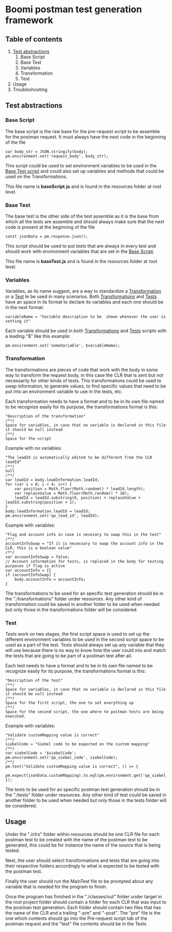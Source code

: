 # Boomi postman test generation framework

## Table of contents

1. [Test abstractions](#test-abstractions)
    1. Base Script
    2. Base Test
    3. Variables
    4. Transformation
    5. Test
2. Usage
3. Troubleshooting
 
## Test abstractions
### Base Script
The base script is the raw base for the pre-request script to be assemble for the postman request. It must always have the next code in the beginning of the file

    var body_str = JSON.stringify(body);  
    pm.environment.set('request_body', body_str);
This script could be used to set environment variables to be used in the [Base Test script](#base-test) and could also set up variables and methods that could be used on the Transformations.

This file name is **baseScript.js** and is found in the resources folder at root level.
### Base Test
The base test is the other side of the test assemble as it is the base from which all the tests are assemble and should always make sure that the next code is present at the beginning of the file

    const jsonData = pm.response.json();
This script should be used to put tests that are always in every test and should work with environment variables that are set in the [Base Script](#base-script).

This file name is **baseTest.js** and is found in the resources folder at root level.

### Variables
Variables, as its name suggest, are a way to standardize a [Transformation](#transformation) or a [Test](#test) te be used in many scenarios. Both [Transformations](#transformation) and [Tests](#test) have an space in its format to declare its variables and each one should be in the next format:

    variableName = "Variable description to be  shown whenever the user is setting it"
Each variable should be used in both [Transformations](#transformation) and [Tests](#test) scripts with a leading "$" like this example:

    pm.environment.set('someVariable', $variableName);


### Transformation
The transformations are pieces of code that work with the body in some way to transform the request body, in this case the CLR that is sent but not necessarily for other kinds of tests. This transformations could be used to swap information, to generate values, to find specific values that need to be  put into an environment variable to use in the tests, etc.

Each transformation needs to have a format and to be in its own file named to be recognize easily for its purpose, the transformations format is this:

    "Description of the transformation"  
	/**/  
	Space for variables, in case that no variable is declared in this file it should be null instead
	/**/
	Space for the script

Example with no variables:

    "The leadId is automatically edited to be different from the CLR leadId"  
	/**/  
	null  
	/**/  
	var leadId = body.leadInformation.leadId;  
	for (var i = 0; i < 4; i++) {  
		var position = Math.floor(Math.random() * leadId.length);  
		var replaceValue = Math.floor(Math.random() * 10);  
		leadId = leadId.substring(0, position) + replaceValue + leadId.substring(position + 1);  
	}  
	body.leadInformation.leadId = leadId;  
	pm.environment.set('qa_lead_id', leadId);

Example with variables:

    "Flag and account info in case is necesary to swap this in the test"  
	/**/  
	accountInfoSwap = "If it is necessary to swap the account info in the CLR, this is a boolean value"  
	/**/  
	var accountInfoSwap = false;  
	// Account information for tests, is replaced in the body for testing purposes if flag is active  
	var accountInfo = {}  
	if (accountInfoSwap) {  
		body.accountInfo = accountInfo;  
	}

The transformations to be used for an specific test generation should be in the "./transformations" folder under resources. Any other kind of transformation could be saved in another folder to be used when needed but only those in the transformations folder will be considered.

### Test
Tests work on two stages, the first script space is used to set up the different environment variables to be used in the second script space to be used as a part of the test. Tests should always set up any variable that they will use because there is no way to know how the user could mix and match the tests that are going to be part of a postman test after all.

Each test needs to have a format and to be in its own file named to be recognize easily for its purpose, the transformations format is this:

    "Description of the test"  
	/**/  
	Space for variables, in case that no variable is declared in this file it should be null instead
	/**/
	Space for the first script, the one to set everything up
	/**/
	Space for the second script, the one where te postman tests are being executed.

Example with variables:

    "Validate customMapping value is correct"  
	/**/  
	siebelCode = "Siebel code to be expected on the custom mapping"  
	/**/  
	var siebelCode = '$siebelCode';  
	pm.environment.set('qa_siebel_code', siebelCode);  
	/**/  
	pm.test("Validate customMapping value is correct", () => {  
		pm.expect(jsonData.customMapping).to.eql(pm.environment.get('qa_siebel_code'));  
	});
The tests to be used for an specific postman test generation should be in the "./tests" folder under resources. Any other kind of test could be saved in another folder to be used when needed but only those in the tests folder will be considered.

## Usage
Under the "./clrs" folder within resources should be one CLR file for each postman test to be created with the name of the postman test to be generated, this could be for instance the name of the source that is being tested.

Next, the user should select transformations and tests that are going into their respective folders accordingly to what is expected to be tested with the postman test.

Finally the user should run the MainTest file to be prompted about any variable that is needed for the program to finish.

Once the program has finished in the "./classes/out" folder under target in the root project folder should contain a folder for each CLR that was input to the postman test generation. Each folder should contain  two files that has the name of the CLR and a trailing "-pre" and "-post". The "pre" file is the one which contents should go into the Pre-request script tab of the postman request and the "test" file contents should be in the Tests
<!--stackedit_data:
eyJoaXN0b3J5IjpbLTIwNTYyNjE4ODIsODMxMzU2NjgyXX0=
-->